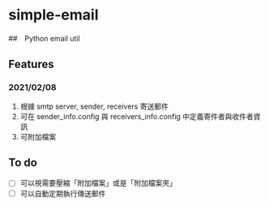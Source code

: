 # simple-email

##　Python email util

## Features
### 2021/02/08
1. 根據 smtp server, sender, receivers 寄送郵件
2. 可在 sender_info.config 與 receivers_info.config 中定義寄件者與收件者資訊
3. 可附加檔案

## To do
- [ ] 可以視需要壓縮「附加檔案」或是「附加檔案夾」
- [ ] 可以自動定期執行傳送郵件
